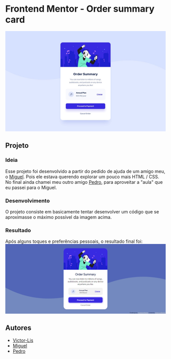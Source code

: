 # Frontend Mentor - Order summary card

![](https://github.com/Victor-Lis/Order-Summary-Component/blob/master/design/desktop-design.jpg)

## Projeto 

### Ideia
Esse projeto foi desenvolvido a partir do pedido de ajuda de um amigo meu, o [Miguel](https://github.com/MiguelRED1209).
Pois ele estava querendo explorar um pouco mais HTML / CSS.
No final ainda chamei meu outro amigo [Pedro](https://github.com/PedroHenriqueMoraesSamsonas), para aproveitar a "aula" que eu passei para o Miguel.

### Desenvolvimento
O projeto consiste em basicamente tentar desenvolver um código que se aproximasse o máximo possível da imagem acima.

### Resultado
Após alguns toques e preferências pessoais, o resultado final foi:
![](https://github.com/Victor-Lis/Order-Summary-Component/blob/master/design/final-result.png)

## Autores
- [Victor-Lis](https://github.com/Victor-Lis)
- [Miguel](https://github.com/MiguelRED1209)
- [Pedro](https://github.com/PedroHenriqueMoraesSamsonas)
